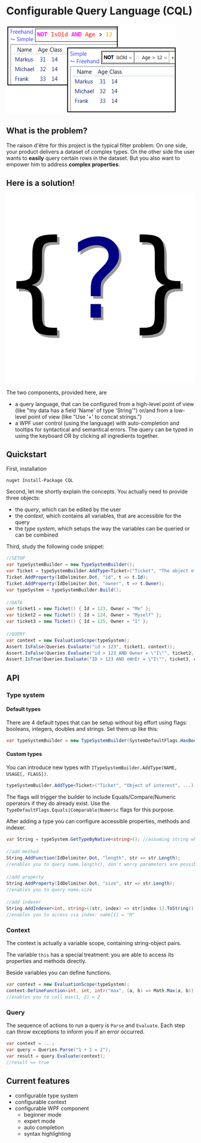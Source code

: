 Configurable Query Language (CQL)
=================================

![Example](example.png)

What is the problem?
--------------------

The raison d'être for this project is the typical filter problem:
On one side, your product delivers a dataset of complex types. On the other side
the user wants to **easily** query certain rows in the dataset. But you also want
to empower him to address **complex properties**.

Here is a solution!
-------------------

![CQL icon](icon.png)

The two components, provided here, are

* a query language, that can be configured from a high-level point of view
  (like "my data has a field 'Name' of type 'String'") or/and from a low-level
  point of view (like "Use '+' to concat strings.")
* a WPF user control (using the language) with auto-completion and tooltips for
  syntactical and semantical errors. The query can be typed in using the keyboard
  OR by clicking all ingredients together.

Quickstart
----------

First, installation

```
nuget Install-Package CQL
```

Second, let me shortly explain the concepts. You actually need to provide three objects:

* the *query*, which can be edited by the user
* the *context*, which contains all variables, that are accessible for the query
* the *type system*, which setups the way the variables can be queried or can be combined

Third, study the following code snippet:

```csharp
//SETUP
var typeSystemBuilder = new TypeSystemBuilder();
var Ticket = typeSystemBuilder.AddType<Ticket>("Ticket", "The object of interest ;-) ");
Ticket.AddProperty(IdDelimiter.Dot, "id", t => t.Id);
Ticket.AddProperty(IdDelimiter.Dot, "owner", t => t.Owner);
var typeSystem = typeSystemBuilder.Build();

//DATA
var ticket1 = new Ticket() { Id = 123, Owner = "Me" };
var ticket2 = new Ticket() { Id = 124, Owner = "Myself" };
var ticket3 = new Ticket() { Id = 125, Owner = "I" };

//QUERY
var context = new EvaluationScope(typeSystem);
Assert.IsFalse(Queries.Evaluate("id > 123", ticket1, context));
Assert.IsFalse(Queries.Evaluate("id > 123 AND Owner = \"I\"", ticket2, context));
Assert.IsTrue(Queries.Evaluate("ID > 123 AND oWnEr = \"I\"", ticket3, context));
```

API
---

### Type system

#### Default types

There are 4 default types that can be setup without big effort using flags: booleans, integers, doubles and strings. Set them up like this:

```csharp
var typeSystemBuilder = new TypeSystemBuilder(SystemDefaultFlags.HasBoolean | ...);
```

#### Custom types

You can introduce new types with `ITypeSystemBuilder.AddType(NAME, USAGE[, FLAGS])`.

```csharp
typeSystemBuilder.AddType<Ticket>("Ticket", "Object of interest", ...);
```

The flags will trigger the builder to include Equals/Compare/Numeric operators if they do already exist.
Use the `TypeDefaultFlags.Equals|Comparable|Numeric` flags for this purpose.

After adding a type you can configure accessible properties, methods and indexer.

```csharp
var String = typeSystem.GetTypeByNative<string>(); //assuming string where already added

//add method
String.AddFunction(IdDelimiter.Dot, "length", str => str.Length);
//enables you to query name.length(), don't worry parameters are possible

//add property
String.AddProperty(IdDelimiter.Dot, "size", str => str.Length);
//enables you to query name.size

//add indexer
String.AddIndexer<int, string>((str, index) => str[index-1].ToString());
//enables you to access via index: name[1] = "M"
```

### Context

The context is actually a variable scope, containing string-object pairs.

The variable `this` has a special treatment: you are able to access its properties and methods directly.

Beside variables you can define functions.

```csharp
var context = new EvaluationScope(typeSystem);
context.DefineFunction<int, int, int>("max", (a, b) => Math.Max(a, b));
//enables you to call max(1, 2) = 2
```

### Query

The sequence of actions to run a query is `Parse` and `Evaluate`. Each step can throw exceptions to inform you if an error occurred.

```csharp
var context = ...;
var query = Queries.Parse("1 + 1 = 2");
var result = query.Evaluate(context);
//result == true
```

Current features
----------------

* configurable type system
* configurable context
* configurable WPF component
	* beginner mode
	* expert mode
	* auto completion
	* syntax highlighting